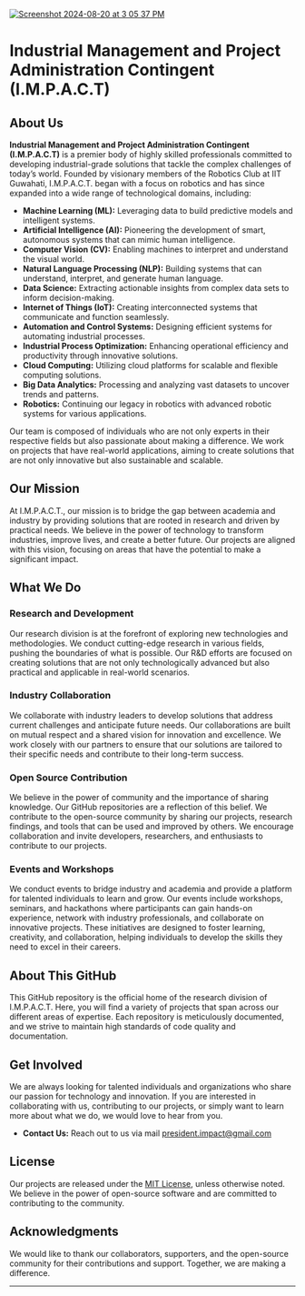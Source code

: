 [
<img width=full alt="Screenshot 2024-08-20 at 3 05 37 PM" src="https://github.com/user-attachments/assets/ccc5b814-429a-45f6-9d02-49fa65b652de">
](url)

# Industrial Management and Project Administration Contingent (I.M.P.A.C.T)

## About Us

**Industrial Management and Project Administration Contingent (I.M.P.A.C.T)** is a premier body of highly skilled professionals committed to developing industrial-grade solutions that tackle the complex challenges of today’s world. Founded by visionary members of the Robotics Club at IIT Guwahati, I.M.P.A.C.T. began with a focus on robotics and has since expanded into a wide range of technological domains, including:

- **Machine Learning (ML):** Leveraging data to build predictive models and intelligent systems.
- **Artificial Intelligence (AI):** Pioneering the development of smart, autonomous systems that can mimic human intelligence.
- **Computer Vision (CV):** Enabling machines to interpret and understand the visual world.
- **Natural Language Processing (NLP):** Building systems that can understand, interpret, and generate human language.
- **Data Science:** Extracting actionable insights from complex data sets to inform decision-making.
- **Internet of Things (IoT):** Creating interconnected systems that communicate and function seamlessly.
- **Automation and Control Systems:** Designing efficient systems for automating industrial processes.
- **Industrial Process Optimization:** Enhancing operational efficiency and productivity through innovative solutions.
- **Cloud Computing:** Utilizing cloud platforms for scalable and flexible computing solutions.
- **Big Data Analytics:** Processing and analyzing vast datasets to uncover trends and patterns.
- **Robotics:** Continuing our legacy in robotics with advanced robotic systems for various applications.

Our team is composed of individuals who are not only experts in their respective fields but also passionate about making a difference. We work on projects that have real-world applications, aiming to create solutions that are not only innovative but also sustainable and scalable.

## Our Mission

At I.M.P.A.C.T., our mission is to bridge the gap between academia and industry by providing solutions that are rooted in research and driven by practical needs. We believe in the power of technology to transform industries, improve lives, and create a better future. Our projects are aligned with this vision, focusing on areas that have the potential to make a significant impact.

## What We Do

### Research and Development

Our research division is at the forefront of exploring new technologies and methodologies. We conduct cutting-edge research in various fields, pushing the boundaries of what is possible. Our R&D efforts are focused on creating solutions that are not only technologically advanced but also practical and applicable in real-world scenarios.

### Industry Collaboration

We collaborate with industry leaders to develop solutions that address current challenges and anticipate future needs. Our collaborations are built on mutual respect and a shared vision for innovation and excellence. We work closely with our partners to ensure that our solutions are tailored to their specific needs and contribute to their long-term success.

### Open Source Contribution

We believe in the power of community and the importance of sharing knowledge. Our GitHub repositories are a reflection of this belief. We contribute to the open-source community by sharing our projects, research findings, and tools that can be used and improved by others. We encourage collaboration and invite developers, researchers, and enthusiasts to contribute to our projects.

### Events and Workshops

We conduct events to bridge industry and academia and provide a platform for talented individuals to learn and grow. Our events include workshops, seminars, and hackathons where participants can gain hands-on experience, network with industry professionals, and collaborate on innovative projects. These initiatives are designed to foster learning, creativity, and collaboration, helping individuals to develop the skills they need to excel in their careers.

## About This GitHub

This GitHub repository is the official home of the research division of I.M.P.A.C.T. Here, you will find a variety of projects that span across our different areas of expertise. Each repository is meticulously documented, and we strive to maintain high standards of code quality and documentation.

## Get Involved

We are always looking for talented individuals and organizations who share our passion for technology and innovation. If you are interested in collaborating with us, contributing to our projects, or simply want to learn more about what we do, we would love to hear from you.

- **Contact Us:** Reach out to us via mail president.impact@gmail.com

## License

Our projects are released under the [MIT License](#), unless otherwise noted. We believe in the power of open-source software and are committed to contributing to the community.

## Acknowledgments

We would like to thank our collaborators, supporters, and the open-source community for their contributions and support. Together, we are making a difference.

---

